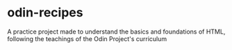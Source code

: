 # odin-recipes
A practice project made to understand the basics and foundations of HTML, following the teachings of the Odin Project's curriculum
